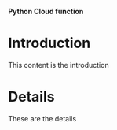 **Python Cloud function**

Introduction
===============

This content is the introduction

Details
===============

These are the details
